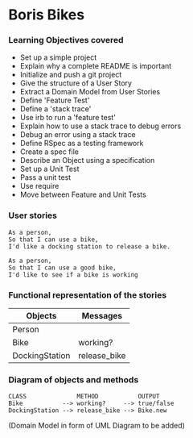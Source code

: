 # Boris Bikes

### Learning Objectives covered
- Set up a simple project
- Explain why a complete README is important
- Initialize and push a git project
- Give the structure of a User Story
- Extract a Domain Model from User Stories
- Define 'Feature Test'
- Define a 'stack trace'
- Use irb to run a 'feature test'
- Explain how to use a stack trace to debug errors
- Debug an error using a stack trace
- Define RSpec as a testing framework
- Create a spec file
- Describe an Object using a specification
- Set up a Unit Test
- Pass a unit test
- Use require
- Move between Feature and Unit Tests



### User stories
```
As a person,
So that I can use a bike,
I'd like a docking station to release a bike.

As a person,
So that I can use a good bike,
I'd like to see if a bike is working
```
### Functional representation of the stories

Objects  | Messages
------------- | -------------
Person  |
Bike  | working?
DockingStation  | release_bike

### Diagram of objects and methods
```
CLASS              METHOD           OUTPUT  
Bike           --> working?     --> true/false
DockingStation --> release_bike --> Bike.new
```
(Domain Model in form of UML Diagram to be added)
